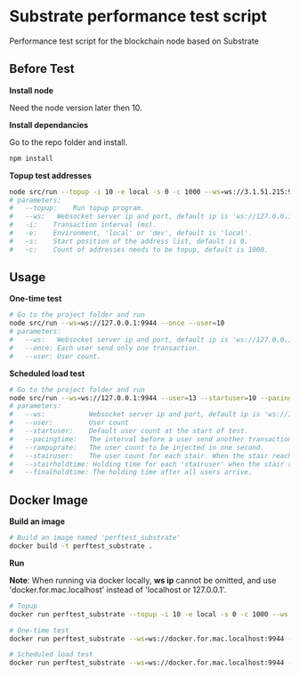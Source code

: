 # Substrate performance test script

Performance test script for the blockchain node based on Substrate

## Before Test

__Install node__

Need the node version later then 10.

__Install dependancies__

Go to the repo folder and install.
```bash
npm install
```

__Topup test addresses__
```bash
node src/run --topup -i 10 -e local -s 0 -c 1000 --ws=ws://3.1.51.215:9944
# parameters:
#   --topup:    Run topup program.
#   --ws:   Websocket server ip and port, default ip is 'ws://127.0.0.1:9944'.
#   -i:    Transaction interval (ms).
#   -e:    Environment, 'local' or 'dev', default is 'local'.
#   -s:    Start position of the address list, default is 0.
#   -c:    Count of addresses needs to be topup, default is 1000.
```

## Usage

__One-time test__
```bash
# Go to the project folder and run
node src/run --ws=ws://127.0.0.1:9944 --once --user=10
# parameters:
#   --ws:   Websocket server ip and port, default ip is 'ws://127.0.0.1:9944'.
#   --once: Each user send only one transaction.
#   --user: User count.
```

__Scheduled load test__
```bash
# Go to the project folder and run
node src/run --ws=ws://127.0.0.1:9944 --user=13 --startuser=10 --pacingtime=1 --rampuprate=1 --stairuser=5 --stairholdtime=60 --finalholdtime=600 
# parameters:
#   --ws:           Websocket server ip and port, default ip is 'ws://127.0.0.1:9944'.
#   --user:         User count
#   --startuser:    Default user count at the start of test.
#   --pacingtime:   The interval before a user send another transaction.
#   --rampuprate:   The user count to be injected in one second.
#   --stairuser:    The user count for each stair. When the stair reached, it will hold for defined time (stairholdtime).
#   --stairholdtime: Holding time for each 'stairuser' when the stair reached.
#   --finalholdtime: The holding time after all users arrive.
```

## Docker Image

__Build an image__  
```bash
# Build an image named 'perftest_substrate'
docker build -t perftest_substrate .
```

__Run__

**Note**: When running via docker locally, **ws ip** cannot be omitted, and use 'docker.for.mac.localhost' instead of 'localhost or 127.0.0.1'.

```bash
# Topup
docker run perftest_substrate --topup -i 10 -e local -s 0 -c 1000 --ws ws://3.1.51.215:9944

# One-time test
docker run perftest_substrate --ws=ws://docker.for.mac.localhost:9944 --once --user=10

# Scheduled load test
docker run perftest_substrate --ws=ws://docker.for.mac.localhost:9944 --user=13 --startuser=10 --pacingtime=1 --rampuprate=1 --stairuser=5 --stairholdtime=60 --finalholdtime=600 
```


